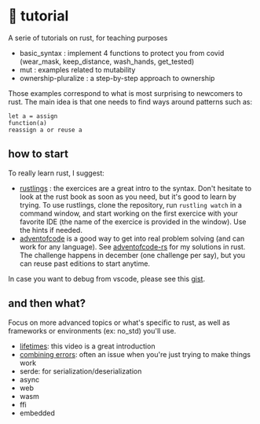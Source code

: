 # 🦀 tutorial
A serie of tutorials on rust, for teaching purposes

- basic_syntax : implement 4 functions to protect you from covid (wear_mask, keep_distance, wash_hands, get_tested)
- mut : examples related to mutability
- ownership-pluralize : a step-by-step approach to ownership

Those examples correspond to what is most surprising to newcomers to rust. 
The main idea is that one needs to find ways around patterns such as:

```
let a = assign 
function(a)
reassign a or reuse a
```

## how to start
To really learn rust, I suggest:
* [rustlings](https://github.com/rust-lang/rustlings) : the exercices are a great intro to the syntax. Don't hesitate to look at the rust book as soon as you need, but it's good to learn by trying. To use rustlings, clone the repository, run `rustling watch` in a command window, and start working on the first exercice with your favorite IDE (the name of the exercice is provided in the window). Use the hints if needed.
* [adventofcode](https://adventofcode.com/) is a good way to get into real problem solving (and can work for any language). See [adventofcode-rs](https://github.com/fimbault/adventofcode-rs) for my solutions in rust. The challenge happens in december (one challenge per say), but you can reuse past editions to start anytime.

In case you want to debug from vscode, please see this [gist](https://gist.github.com/fimbault/cc973b1d33b004c30fdfbeb36ff6ff34).

## and then what?
Focus on more advanced topics or what's specific to rust, as well as frameworks or environments (ex: no_std) you'll use.
* [lifetimes](https://www.youtube.com/watch?v=1QoT9fmPYr8): this video is a great introduction
* [combining errors](https://richard.dallaway.com/2020/01/20/rust-error-chaining.html): often an issue when you're just trying to make things work
* serde: for serialization/deserialization
* async
* web
* wasm
* ffi
* embedded
